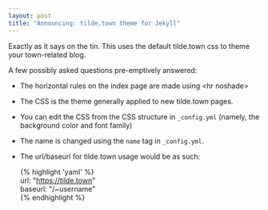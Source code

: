 ```yaml
---
layout: post
title: "Announcing: tilde.town theme for Jekyll"
---
```


Exactly as it says on the tin. This uses the default tilde.town css to theme your town-related blog.

A few possibly asked questions pre-emptively answered:  
* The horizontal rules on the index page are made using &lt;hr noshade&gt;
* The CSS is the theme generally applied to new tilde.town pages.
* You can edit the CSS from the CSS structure in `_config.yml` (namely, the background color and font family)
* The name is changed using the `name` tag in `_config.yml`.
* The url/baseurl for tilde.town usage would be as such:

    {% highlight 'yaml' %}  
    url: "https://tilde.town"  
    baseurl: "/~username"  
    {% endhighlight %}  
